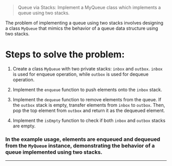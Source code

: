 > Queue via Stacks: Implement a MyQueue class which implements a queue using two stacks.

The problem of implementing a queue using two stacks involves designing a class `MyQueue` that mimics the behavior of a queue data structure using two stacks.




# Steps to solve the problem:

1. Create a class `MyQueue` with two private stacks: `inbox` and `outbox`. `inbox` is used for enqueue operation, while `outbox` is used for dequeue operation.

2. Implement the `enqueue` function to push elements onto the `inbox` stack.

3. Implement the `dequeue` function to remove elements from the queue. If the `outbox` stack is empty, transfer elements from `inbox` to `outbox`. Then, pop the top element from `outbox` and return it as the dequeued element.

4. Implement the `isEmpty` function to check if both `inbox` and `outbox` stacks are empty.

### In the example usage, elements are enqueued and dequeued from the `MyQueue` instance, demonstrating the behavior of a queue implemented using two stacks.
---